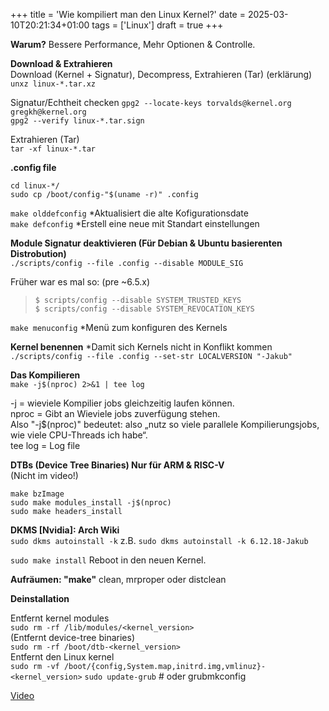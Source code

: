 +++
title = 'Wie kompiliert man den Linux Kernel?'
date = 2025-03-10T20:21:34+01:00
tags = ['Linux']
draft = true
+++

**Warum?** 
Bessere Performance, Mehr Optionen & Controlle.

**Download & Extrahieren**  
Download (Kernel + Signatur), Decompress, Extrahieren (Tar) (erklärung)  
`unxz linux-*.tar.xz`

Signatur/Echtheit checken
`gpg2 --locate-keys torvalds@kernel.org gregkh@kernel.org`  
`gpg2 --verify linux-*.tar.sign`

Extrahieren (Tar)  
`tar -xf linux-*.tar`

**.config file**

`cd linux-*/`  
`sudo cp /boot/config-"$(uname -r)" .config`

`make olddefconfig` \*Aktualisiert die alte Kofigurationsdate  
`make defconfig` \*Erstell eine neue mit Standart einstellungen

**Module Signatur deaktivieren (Für Debian & Ubuntu basierenten Distrobution)**  
`./scripts/config --file .config --disable MODULE_SIG`  

Früher war es mal so: (pre ~6.5.x)
> `$ scripts/config --disable SYSTEM_TRUSTED_KEYS`  
> `$ scripts/config --disable SYSTEM_REVOCATION_KEYS`

`make menuconfig` \*Menü zum konfiguren des Kernels

**Kernel benennen** \*Damit sich Kernels nicht in Konflikt kommen  
`./scripts/config --file .config --set-str LOCALVERSION "-Jakub"`

**Das Kompilieren**  
`make -j$(nproc) 2>&1 | tee log`

\-j = wieviele Kompilier jobs gleichzeitig laufen können.  
nproc = Gibt an Wieviele jobs zuverfügung stehen.  
Also "-j$(nproc)" bedeutet: also „nutz so viele parallele Kompilierungsjobs, wie viele CPU-Threads ich habe“.  
tee log = Log file

**DTBs (Device Tree Binaries) Nur für ARM & RISC-V**  
(Nicht im video!)

`make bzImage`  
`sudo make modules_install -j$(nproc)`  
`sudo make headers_install`

**DKMS \[Nvidia\]: Arch Wiki**  
`sudo dkms autoinstall -k` z.B. `sudo dkms autoinstall -k 6.12.18-Jakub`


`sudo make install`
Reboot in den neuen Kernel.

**Aufräumen: "make"** clean, mrproper oder distclean

**Deinstallation**

Entfernt kernel modules  
`sudo rm -rf /lib/modules/<kernel_version>`  
(Entfernt device-tree binaries)  
`sudo rm -rf /boot/dtb-<kernel_version>`  
Entfernt den Linux kernel  
`sudo rm -vf /boot/{config,System.map,initrd.img,vmlinuz}-<kernel_version>`
`sudo update-grub` # oder grubmkconfig

[Video]()
